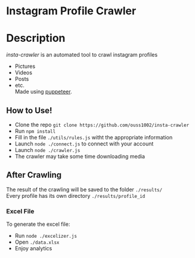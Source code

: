 # Instagram Profile Crawler

# Description
*insta-crawler* is an automated tool to crawl instagram profiles
  - Pictures
  - Videos
  - Posts
  - etc.  
Made using [puppeteer](https://github.com/puppeteer/puppeteer/).  

## How to Use!
  - Clone the repo `git clone https://github.com/ouss1002/insta-crawler`
  - Run `npm install`
  - Fill in the file `./utils/rules.js` witht the appropriate information
  - Launch `node ./connect.js` to connect with your account
  - Launch `node ./crawler.js`
  - The crawler may take some time downloading media

## After Crawling
The result of the crawling will be saved to the folder `./results/`  
Every profile has its own directory `./results/profile_id`

### Excel File
To generate the excel file:
  - Run `node ./excelizer.js`
  - Open `./data.xlsx`
  - Enjoy analytics

